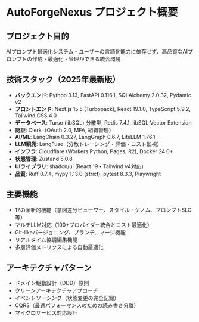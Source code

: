 # AutoForgeNexus プロジェクト概要

## プロジェクト目的

AIプロンプト最適化システム - ユーザーの言語化能力に依存せず、高品質なAIプロンプトの作成・最適化・管理ができる統合環境

## 技術スタック（2025年最新版）

- **バックエンド**: Python 3.13, FastAPI 0.116.1, SQLAlchemy 2.0.32, Pydantic v2
- **フロントエンド**: Next.js 15.5 (Turbopack), React 19.1.0, TypeScript 5.9.2,
  Tailwind CSS 4.0
- **データベース**: Turso (libSQL) 分散型, Redis 7.4.1, libSQL Vector Extension
- **認証**: Clerk（OAuth 2.0, MFA, 組織管理）
- **AI/ML**: LangChain 0.3.27, LangGraph 0.6.7, LiteLLM 1.76.1
- **LLM観測**: LangFuse（分散トレーシング・評価・コスト監視）
- **インフラ**: Cloudflare (Workers Python, Pages, R2), Docker 24.0+
- **状態管理**: Zustand 5.0.8
- **UIライブラリ**: shadcn/ui (React 19・Tailwind v4対応)
- **品質**: Ruff 0.7.4, mypy 1.13.0 (strict), pytest 8.3.3, Playwright

## 主要機能

- 17の革新的機能（意図差分ビューワー、スタイル・ゲノム、プロンプトSLO等）
- マルチLLM対応（100+プロバイダー統合とコスト最適化）
- Git-likeバージョニング、ブランチ、マージ機能
- リアルタイム協調編集機能
- 多層評価メトリクスによる自動最適化

## アーキテクチャパターン

- ドメイン駆動設計（DDD）原則
- クリーンアーキテクチャアプローチ
- イベントソーシング（状態変更の完全記録）
- CQRS（最適パフォーマンスのための読み書き分離）
- マイクロサービス対応設計
